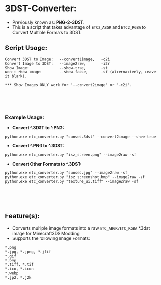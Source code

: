 # 3DST-Converter:
- Previously known as: **PNG-2-3DST**.
- This is a script that takes advantage of `ETC2_ABGR` and `ETC2_RGBA` to Convert Multiple Formats to 3DST.

## Script Usage:
```
Convert 3DST to Image:   --convert2image,   -c2i
Convert Image to 3DST:   --image2raw,       -i2r
Show Image:              --show-true,       -st
Don't Show Image:        --show-false,      -sf (Alternatively, Leave it blank).

*** Show Images ONLY work for '--convert2image' or '-c2i'.
```

<br>
<br>
<br>

### Example Usage:
- **Convert ^.3DST to ^.PNG:**
```
python.exe etc_converter.py "sunset.3dst" --convert2image --show-true
```
- **Convert ^.PNG to ^.3DST:**
```
python.exe etc_converter.py "isz_screen.png" --image2raw -sf
```
- **Convert Other Formats to ^.3DST:**
```
python.exe etc_converter.py "sunset.jpg" --image2raw -sf
python.exe etc_converter.py "isz_screenshot.bmp" --image2raw -sf
python.exe etc_converter.py "texture_ui.tiff" --image2raw -sf
```

<br>
<br>
<br>

## Feature(s):
- Converts multiple image formats into a raw `ETC_ABGR/ETC_RGBA` *.3dst image for Minecraft3DS Modding.
- Supports the following Image Formats:
```
*.png
*.jpg, *.jpeg, *.jfif
*.gif
*.bmp
*.tiff, *.tif
*.ico, *.icon
*.webp
*.jp2, *.j2k
```
